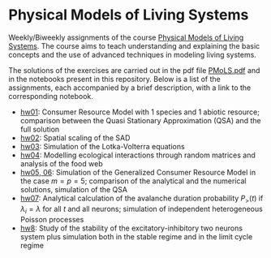 # Physical Models of Living Systems
Weekly/Biweekly assignments of the course [Physical Models of Living Systems](https://en.didattica.unipd.it/off/2021/LM/SC/SC2443/000ZZ/SCQ1097938/N0). The course aims to teach understanding and explaining the basic concepts and the use of advanced techniques in modeling living systems. 

The solutions of the exercises are carried out in the pdf file [PMoLS.pdf](PMoLS.pdf) and in the notebooks present in this repository. Below is a list of the assignments, each accompanied by a brief description, with a link to the corresponding notebook. 

- [hw01](hw01_Dynamics_of_Single_Species.ipynb): Consumer Resource Model with 1 species and 1 abiotic resource; comparison between the Quasi Stationary Approximation (QSA) and the full solution
- [hw02](hw02_Spatial_Scaling_RSA.ipynb): Spatial scaling of the SAD
- [hw03](hw03_Lotka_Volterra.ipynb): Simulation of the Lotka-Volterra equations
- [hw04](hw04_Ecological_Interactions.ipynb): Modelling ecological interactions through random matrices and analysis of the food web 
- [hw05, 06](hw05_Generalized_Consumer_Resource_Model.ipynb): Simulation of the Generalized Consumer Resource Model in the case $m=p=5$; comparison of the analytical and the numerical solutions, simulation of the QSA
- [hw07](hw07_Avalanche_Duration_Probability.ipynb): Analytical calculation of the avalanche duration probability $P_>(t)$ if $\lambda_i = \lambda$ for all $t$ and all neurons; simulation of independent heterogeneous Poisson processes
- [hw8](hw08_Stability_of_ExitatoryInhibitory_Two_Neurons_System.ipynb): Study of the stability of the excitatory-inhibitory two neurons system plus simulation both in the stable regime and in the limit cycle regime